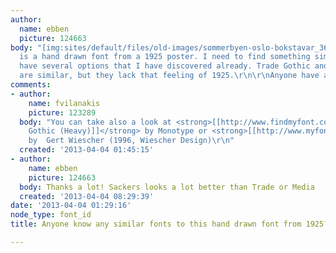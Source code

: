 ```yaml
---
author:
  name: ebben
  picture: 124663
body: "[img:sites/default/files/old-images/sommerbyen-oslo-bokstavar_3650.jpg]\r\n\r\nThis
  is a hand drawn font from a 1925 poster. I need to find something similar.\r\n\r\nI
  have several options that I have discovered already. Trade Gothic and Media Gothic
  are similar, but they lack that feeling of 1925.\r\n\r\nAnyone have any better suggestions?"
comments:
- author:
    name: fvilanakis
    picture: 123289
  body: "You can take also a look at <strong>[[http://www.findmyfont.com/index.php/fonts/font-preview?fset=Monotype&ffam=Sackers%20Gothic%20Std%20-%20Heavy&fid=72662e187c456a3d0044a78cae30e49a&fsize=48&text=SOMMERBYEN%20OSLO&wrap=2|Sackers
    Gothic (Heavy)]]</strong> by Monotype or <strong>[[http://www.myfonts.com/search/Cassandra/fonts/|Cassandra]]</strong>
    by  Gert Wiescher (1996, Wiescher Design)\r\n"
  created: '2013-04-04 01:45:15'
- author:
    name: ebben
    picture: 124663
  body: Thanks a lot! Sackers looks a lot better than Trade or Media  :-)
  created: '2013-04-04 08:29:39'
date: '2013-04-04 01:29:16'
node_type: font_id
title: Anyone know any similar fonts to this hand drawn font from 1925?

---
```

